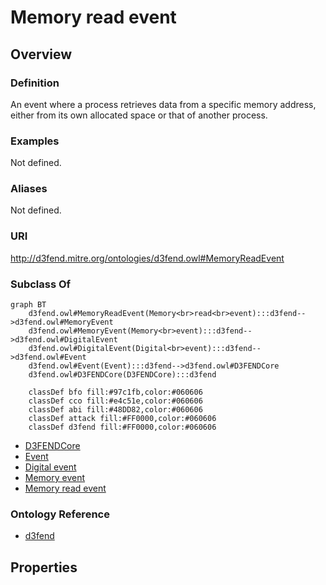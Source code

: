 # Memory read event

## Overview

### Definition
An event where a process retrieves data from a specific memory address, either from its own allocated space or that of another process.

### Examples
Not defined.

### Aliases
Not defined.

### URI
http://d3fend.mitre.org/ontologies/d3fend.owl#MemoryReadEvent

### Subclass Of
```mermaid
graph BT
    d3fend.owl#MemoryReadEvent(Memory<br>read<br>event):::d3fend-->d3fend.owl#MemoryEvent
    d3fend.owl#MemoryEvent(Memory<br>event):::d3fend-->d3fend.owl#DigitalEvent
    d3fend.owl#DigitalEvent(Digital<br>event):::d3fend-->d3fend.owl#Event
    d3fend.owl#Event(Event):::d3fend-->d3fend.owl#D3FENDCore
    d3fend.owl#D3FENDCore(D3FENDCore):::d3fend
    
    classDef bfo fill:#97c1fb,color:#060606
    classDef cco fill:#e4c51e,color:#060606
    classDef abi fill:#48DD82,color:#060606
    classDef attack fill:#FF0000,color:#060606
    classDef d3fend fill:#FF0000,color:#060606
```

- [D3FENDCore](/docs/ontology/reference/model/D3FENDCore/D3FENDCore.md)
- [Event](/docs/ontology/reference/model/D3FENDCore/Event/Event.md)
- [Digital event](/docs/ontology/reference/model/D3FENDCore/Event/Digital%20event/Digital%20event.md)
- [Memory event](/docs/ontology/reference/model/D3FENDCore/Event/Digital%20event/Memory%20event/Memory%20event.md)
- [Memory read event](/docs/ontology/reference/model/D3FENDCore/Event/Digital%20event/Memory%20event/Memory%20read%20event/Memory%20read%20event.md)


### Ontology Reference
- [d3fend](http://d3fend.mitre.org/ontologies/d3fend.owl#)

## Properties
